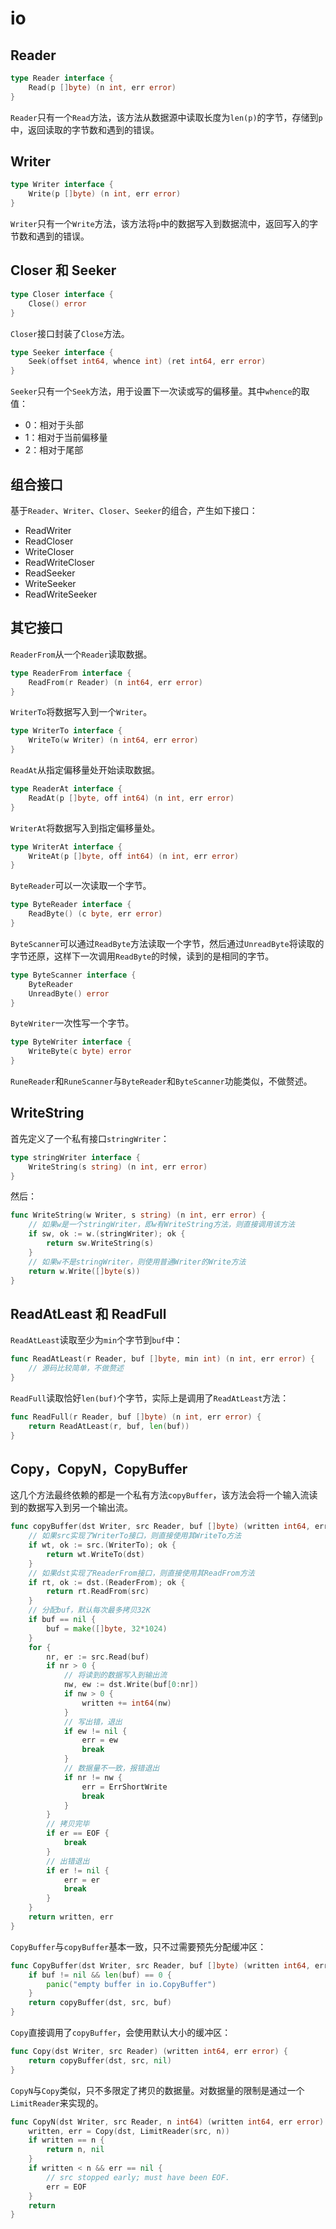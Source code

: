# io

## Reader

```go
type Reader interface {
    Read(p []byte) (n int, err error)
}
```

`Reader`只有一个`Read`方法，该方法从数据源中读取长度为`len(p)`的字节，存储到`p`中，返回读取的字节数和遇到的错误。

## Writer

```go
type Writer interface {
    Write(p []byte) (n int, err error)
}
```

`Writer`只有一个`Write`方法，该方法将`p`中的数据写入到数据流中，返回写入的字节数和遇到的错误。

## Closer 和 Seeker

```go
type Closer interface {
    Close() error
}
```

`Closer`接口封装了`Close`方法。

```go
type Seeker interface {
    Seek(offset int64, whence int) (ret int64, err error)
}
```

`Seeker`只有一个`Seek`方法，用于设置下一次读或写的偏移量。其中`whence`的取值：

- 0：相对于头部
- 1：相对于当前偏移量
- 2：相对于尾部

## 组合接口

基于`Reader`、`Writer`、`Closer`、`Seeker`的组合，产生如下接口：

- ReadWriter
- ReadCloser
- WriteCloser
- ReadWriteCloser
- ReadSeeker
- WriteSeeker
- ReadWriteSeeker

## 其它接口

`ReaderFrom`从一个`Reader`读取数据。

```go
type ReaderFrom interface {
    ReadFrom(r Reader) (n int64, err error)
}
```

`WriterTo`将数据写入到一个`Writer`。

```go
type WriterTo interface {
    WriteTo(w Writer) (n int64, err error)
}
```

`ReadAt`从指定偏移量处开始读取数据。

```go
type ReaderAt interface {
    ReadAt(p []byte, off int64) (n int, err error)
}
```

`WriterAt`将数据写入到指定偏移量处。

```go
type WriterAt interface {
    WriteAt(p []byte, off int64) (n int, err error)
}
```

`ByteReader`可以一次读取一个字节。

```go
type ByteReader interface {
    ReadByte() (c byte, err error)
}
```

`ByteScanner`可以通过`ReadByte`方法读取一个字节，然后通过`UnreadByte`将读取的字节还原，这样下一次调用`ReadByte`的时候，读到的是相同的字节。

```go
type ByteScanner interface {
    ByteReader
    UnreadByte() error
}
```

`ByteWriter`一次性写一个字节。

```go
type ByteWriter interface {
    WriteByte(c byte) error
}
```

`RuneReader`和`RuneScanner`与`ByteReader`和`ByteScanner`功能类似，不做赘述。

## WriteString

首先定义了一个私有接口`stringWriter`：

```go
type stringWriter interface {
    WriteString(s string) (n int, err error)
}
```

然后：

```go
func WriteString(w Writer, s string) (n int, err error) {
    // 如果w是一个stringWriter，即w有WriteString方法，则直接调用该方法
    if sw, ok := w.(stringWriter); ok {
        return sw.WriteString(s)
    }
    // 如果w不是stringWriter，则使用普通Writer的Write方法
    return w.Write([]byte(s))
}
```

## ReadAtLeast 和 ReadFull

`ReadAtLeast`读取至少为`min`个字节到`buf`中：

```go
func ReadAtLeast(r Reader, buf []byte, min int) (n int, err error) {
    // 源码比较简单，不做赘述
}
```

`ReadFull`读取恰好`len(buf)`个字节，实际上是调用了`ReadAtLeast`方法：

```go
func ReadFull(r Reader, buf []byte) (n int, err error) {
    return ReadAtLeast(r, buf, len(buf))
}
```

## Copy，CopyN，CopyBuffer

这几个方法最终依赖的都是一个私有方法`copyBuffer`，该方法会将一个输入流读到的数据写入到另一个输出流。

```go
func copyBuffer(dst Writer, src Reader, buf []byte) (written int64, err error) {
    // 如果src实现了WriterTo接口，则直接使用其WriteTo方法
    if wt, ok := src.(WriterTo); ok {
        return wt.WriteTo(dst)
    }
    // 如果dst实现了ReaderFrom接口，则直接使用其ReadFrom方法
    if rt, ok := dst.(ReaderFrom); ok {
        return rt.ReadFrom(src)
    }
    // 分配buf，默认每次最多拷贝32K
    if buf == nil {
        buf = make([]byte, 32*1024)
    }
    for {
        nr, er := src.Read(buf)
        if nr > 0 {
            // 将读到的数据写入到输出流
            nw, ew := dst.Write(buf[0:nr])
            if nw > 0 {
                written += int64(nw)
            }
            // 写出错，退出
            if ew != nil {
                err = ew
                break
            }
            // 数据量不一致，报错退出
            if nr != nw {
                err = ErrShortWrite
                break
            }
        }
        // 拷贝完毕
        if er == EOF {
            break
        }
        // 出错退出
        if er != nil {
            err = er
            break
        }
    }
    return written, err
}
```

`CopyBuffer`与`copyBuffer`基本一致，只不过需要预先分配缓冲区：

```go
func CopyBuffer(dst Writer, src Reader, buf []byte) (written int64, err error) {
    if buf != nil && len(buf) == 0 {
        panic("empty buffer in io.CopyBuffer")
    }
    return copyBuffer(dst, src, buf)
}
```

`Copy`直接调用了`copyBuffer`，会使用默认大小的缓冲区：

```go
func Copy(dst Writer, src Reader) (written int64, err error) {
    return copyBuffer(dst, src, nil)
}
```

`CopyN`与`Copy`类似，只不多限定了拷贝的数据量。对数据量的限制是通过一个`LimitReader`来实现的。

```go
func CopyN(dst Writer, src Reader, n int64) (written int64, err error) {
    written, err = Copy(dst, LimitReader(src, n))
    if written == n {
        return n, nil
    }
    if written < n && err == nil {
        // src stopped early; must have been EOF.
        err = EOF
    }
    return
}
```
